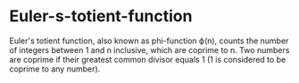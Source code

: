 # Euler-s-totient-function
Euler's totient function, also known as phi-function ϕ(n), counts the number of integers between 1 and n inclusive, 
which are coprime to n. Two numbers are coprime if their greatest common divisor equals 1 (1 is considered to be coprime to any number).

